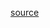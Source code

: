 [source](https://github.com/ustbhuangyi/better-scroll/blob/dev/packages/examples/vue/components/pullup/default.vue#L55)